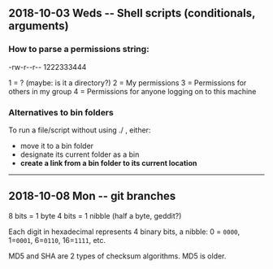 

## 2018-10-03 Weds -- Shell scripts (conditionals, arguments)

### How to parse a permissions string:

-rw-r--r--
1222333444

1 = ? (maybe: is it a directory?)
2 = My permissions
3 = Permissions for others in my group
4 = Permissions for anyone logging on to this machine


### Alternatives to bin folders

To run a file/script without using ./ , either:
- move it to a bin folder
- designate its current folder as a bin
- **create a link from a bin folder to its current location**


----------


## 2018-10-08 Mon -- git branches

8 bits = 1 byte
4 bits = 1 nibble (half a byte, geddit?)

Each digit in hexadecimal represents 4 binary bits, a nibble: 0 = `0000`, 1=`0001`, 6=`0110`, 16=`1111`, etc.

MD5 and SHA are 2 types of checksum algorithms. MD5 is older.


